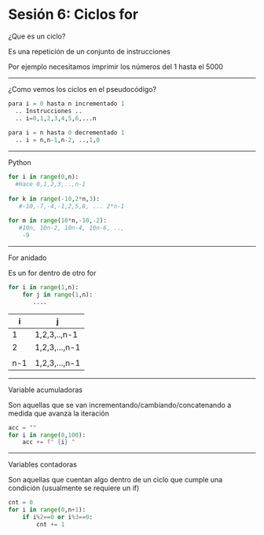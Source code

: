 # Sesión 6: Ciclos for

¿Que es un ciclo?

Es una repetición de un conjunto de instrucciones

Por ejemplo necesitamos imprimir los números del 1 hasta el 5000

---

¿Como vemos los ciclos en el pseudocódigo?

```python
para i = 0 hasta n incrementado 1
  .. Instrucciones ..
  .. i=0,1,2,3,4,5,6,...n
  
para i = n hasta 0 decrementado 1
  .. i = n,n-1,n-2, ..,1,0
```

---

Python

```python
for i in range(0,n):
  #Hace 0,1,2,3,..,n-1
  
for k in range(-10,2*n,3):
   #-10,-7,-4,-1,2,5,8, ... 2*n-1
   
for m in range(10*n,-10,-2):
   #10n, 10n-2, 10n-4, 10n-6, ..,
    -9
```

---

For anidado

Es un for  dentro de otro for

```python
for i in range(1,n):
	for j in range(1,n):
	   ....
```

| i | j |
| --- | --- |
| 1 | 1,2,3,..,n-1 |
| 2 | 1,2,3,…,n-1 |
|  |  |
| n-1 | 1,2,3,…,n-1 |

---

Variable acumuladoras

Son aquellas que se van incrementando/cambiando/concatenando a medida que avanza la iteración

```python
acc = ""
for i in range(0,100):
	acc += f" {i} "
```

---

Variables contadoras

Son aquellas que cuentan algo dentro de un ciclo que cumple una condición (usualmente se requiere un if)

```python
cnt = 0
for i in range(0,n+1):
	if i%2==0 or i%3==0:
		cnt += 1
```
